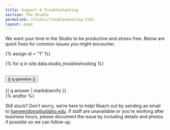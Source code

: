 ```yaml
---
title: Support & Troubleshooting
section: The Studio
permalink: /studio/troubleshooting.html
layout: page
---
```

 
<p class="py-3">We want your time in the Studio to be productive and stress-free. Below are quick fixes for common issues you might encounter.</p>

{% assign id = "1" %}
<div class="accordion mb-3" id="accordion{{ id }}">
    {% for q in site.data.studio_troubleshooting %}
    <div class="accordion-item">
      <h2 class="accordion-header" id="heading{{ id }}_{{ forloop.index }}">
        <button class="accordion-button collapsed" type="button" data-bs-toggle="collapse" data-bs-target="#collapse{{ id }}_{{ forloop.index }}" aria-expanded="{% if include.open == true %}true{% else %}false{% endif %}" aria-controls="collapse{{ id }}_{{ forloop.index }}">
            {{ q.question }}
        </button>
      </h2>
      <div id="collapse{{ id }}_{{ forloop.index }}" class="accordion-collapse collapse" aria-labelledby="heading{{ id }}_{{ forloop.index }}" data-bs-parent="#accordion{{ id }}">
        <div class="accordion-body">
            {{ q.answer | markdownify }}
        </div>
      </div>
    </div>
    {% endfor %}
</div>

Still stuck? Don’t worry, we’re here to help! Reach out by sending an email to <hanwendong@uidaho.edu>. If staff are unavailable or you're working after business hours, please document the issue by including details and photos if possible so we can follow up.
